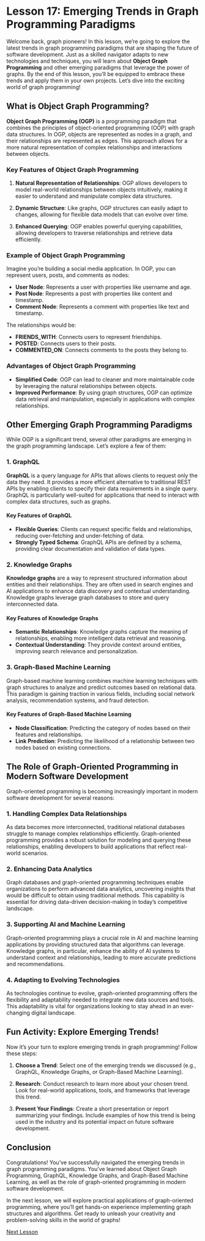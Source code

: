 # Lesson 17: Emerging Trends in Graph Programming Paradigms

Welcome back, graph pioneers! In this lesson, we’re going to explore the latest trends in graph programming paradigms that are shaping the future of software development. Just as a skilled navigator adapts to new technologies and techniques, you will learn about **Object Graph Programming** and other emerging paradigms that leverage the power of graphs. By the end of this lesson, you’ll be equipped to embrace these trends and apply them in your own projects. Let’s dive into the exciting world of graph programming!

## What is Object Graph Programming?

**Object Graph Programming (OGP)** is a programming paradigm that combines the principles of object-oriented programming (OOP) with graph data structures. In OGP, objects are represented as nodes in a graph, and their relationships are represented as edges. This approach allows for a more natural representation of complex relationships and interactions between objects.

### Key Features of Object Graph Programming

1. **Natural Representation of Relationships**: OGP allows developers to model real-world relationships between objects intuitively, making it easier to understand and manipulate complex data structures.

2. **Dynamic Structure**: Like graphs, OGP structures can easily adapt to changes, allowing for flexible data models that can evolve over time.

3. **Enhanced Querying**: OGP enables powerful querying capabilities, allowing developers to traverse relationships and retrieve data efficiently.

### Example of Object Graph Programming

Imagine you’re building a social media application. In OGP, you can represent users, posts, and comments as nodes:

- **User Node**: Represents a user with properties like username and age.
- **Post Node**: Represents a post with properties like content and timestamp.
- **Comment Node**: Represents a comment with properties like text and timestamp.

The relationships would be:

- **FRIENDS_WITH**: Connects users to represent friendships.
- **POSTED**: Connects users to their posts.
- **COMMENTED_ON**: Connects comments to the posts they belong to.

### Advantages of Object Graph Programming

- **Simplified Code**: OGP can lead to cleaner and more maintainable code by leveraging the natural relationships between objects.
- **Improved Performance**: By using graph structures, OGP can optimize data retrieval and manipulation, especially in applications with complex relationships.

## Other Emerging Graph Programming Paradigms

While OGP is a significant trend, several other paradigms are emerging in the graph programming landscape. Let’s explore a few of them:

### 1. GraphQL

**GraphQL** is a query language for APIs that allows clients to request only the data they need. It provides a more efficient alternative to traditional REST APIs by enabling clients to specify their data requirements in a single query. GraphQL is particularly well-suited for applications that need to interact with complex data structures, such as graphs.

#### Key Features of GraphQL

- **Flexible Queries**: Clients can request specific fields and relationships, reducing over-fetching and under-fetching of data.
- **Strongly Typed Schema**: GraphQL APIs are defined by a schema, providing clear documentation and validation of data types.

### 2. Knowledge Graphs

**Knowledge graphs** are a way to represent structured information about entities and their relationships. They are often used in search engines and AI applications to enhance data discovery and contextual understanding. Knowledge graphs leverage graph databases to store and query interconnected data.

#### Key Features of Knowledge Graphs

- **Semantic Relationships**: Knowledge graphs capture the meaning of relationships, enabling more intelligent data retrieval and reasoning.
- **Contextual Understanding**: They provide context around entities, improving search relevance and personalization.

### 3. Graph-Based Machine Learning

Graph-based machine learning combines machine learning techniques with graph structures to analyze and predict outcomes based on relational data. This paradigm is gaining traction in various fields, including social network analysis, recommendation systems, and fraud detection.

#### Key Features of Graph-Based Machine Learning

- **Node Classification**: Predicting the category of nodes based on their features and relationships.
- **Link Prediction**: Predicting the likelihood of a relationship between two nodes based on existing connections.

## The Role of Graph-Oriented Programming in Modern Software Development

Graph-oriented programming is becoming increasingly important in modern software development for several reasons:

### 1. Handling Complex Data Relationships

As data becomes more interconnected, traditional relational databases struggle to manage complex relationships efficiently. Graph-oriented programming provides a robust solution for modeling and querying these relationships, enabling developers to build applications that reflect real-world scenarios.

### 2. Enhancing Data Analytics

Graph databases and graph-oriented programming techniques enable organizations to perform advanced data analytics, uncovering insights that would be difficult to obtain using traditional methods. This capability is essential for driving data-driven decision-making in today’s competitive landscape.

### 3. Supporting AI and Machine Learning

Graph-oriented programming plays a crucial role in AI and machine learning applications by providing structured data that algorithms can leverage. Knowledge graphs, in particular, enhance the ability of AI systems to understand context and relationships, leading to more accurate predictions and recommendations.

### 4. Adapting to Evolving Technologies

As technologies continue to evolve, graph-oriented programming offers the flexibility and adaptability needed to integrate new data sources and tools. This adaptability is vital for organizations looking to stay ahead in an ever-changing digital landscape.

## Fun Activity: Explore Emerging Trends!

Now it’s your turn to explore emerging trends in graph programming! Follow these steps:

1. **Choose a Trend**: Select one of the emerging trends we discussed (e.g., GraphQL, Knowledge Graphs, or Graph-Based Machine Learning).

2. **Research**: Conduct research to learn more about your chosen trend. Look for real-world applications, tools, and frameworks that leverage this trend.

3. **Present Your Findings**: Create a short presentation or report summarizing your findings. Include examples of how this trend is being used in the industry and its potential impact on future software development.

## Conclusion

Congratulations! You’ve successfully navigated the emerging trends in graph programming paradigms. You’ve learned about Object Graph Programming, GraphQL, Knowledge Graphs, and Graph-Based Machine Learning, as well as the role of graph-oriented programming in modern software development.

In the next lesson, we will explore practical applications of graph-oriented programming, where you’ll get hands-on experience implementing graph structures and algorithms. Get ready to unleash your creativity and problem-solving skills in the world of graphs!

[Next Lesson](./18_challenges_and_opportunities_in_graph_oriented_programming.md)